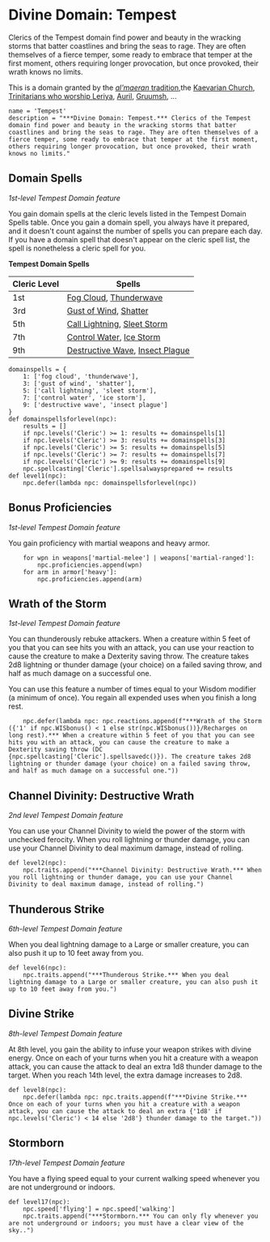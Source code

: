 # Divine Domain: Tempest
Clerics of the Tempest domain find power and beauty in the wracking storms that batter coastlines and bring the seas to rage. They are often themselves of a fierce temper, some ready to embrace that temper at the first moment, others requiring longer provocation, but once provoked, their wrath knows no limits.

This is a domain granted by the [*al'maeran* tradition](../../Religions/AlUma.md#almaeran-cleric),the [Kaevarian Church](../../Religions/KaevarianChurch.md), [Trinitarians who worship Leriya](../../Religions/Trinitarian.md#leriya), [Auril](../../Religions/Pantheon/Auril.md), [Gruumsh](../../Religions/Pantheon/Gruumsh.md), ...

```
name = 'Tempest'
description = "***Divine Domain: Tempest.*** Clerics of the Tempest domain find power and beauty in the wracking storms that batter coastlines and bring the seas to rage. They are often themselves of a fierce temper, some ready to embrace that temper at the first moment, others requiring longer provocation, but once provoked, their wrath knows no limits."
```

## Domain Spells
*1st-level Tempest Domain feature*

You gain domain spells at the cleric levels listed in the Tempest Domain Spells table. Once you gain a domain spell, you always have it prepared, and it doesn't count against the number of spells you can prepare each day. If you have a domain spell that doesn't appear on the cleric spell list, the spell is nonetheless a cleric spell for you.

**Tempest Domain Spells**

Cleric Level |	Spells
------------ | -----
1st	| [Fog Cloud](../../Magic/Spells/fog-cloud.md), [Thunderwave](../../Magic/Spells/thunderwave.md)
3rd	| [Gust of Wind](../../Magic/Spells/gust-of-wind.md), [Shatter](../../Magic/Spells/shatter.md)
5th	| [Call Lightning](../../Magic/Spells/call-lightning.md), [Sleet Storm](../../Magic/Spells/sleet-storm.md)
7th	| [Control Water](../../Magic/Spells/control-water.md), [Ice Storm](../../Magic/Spells/ice-storm.md)
9th	| [Destructive Wave](../../Magic/Spells/destructive-wave.md), [Insect Plague](../../Magic/Spells/insect-plague.md)

```
domainspells = {
    1: ['fog cloud', 'thunderwave'],
    3: ['gust of wind', 'shatter'],
    5: ['call lightning', 'sleet storm'],
    7: ['control water', 'ice storm'],
    9: ['destructive wave', 'insect plague']
}
def domainspellsforlevel(npc):
    results = []
    if npc.levels('Cleric') >= 1: results += domainspells[1]
    if npc.levels('Cleric') >= 3: results += domainspells[3]
    if npc.levels('Cleric') >= 5: results += domainspells[5]
    if npc.levels('Cleric') >= 7: results += domainspells[7]
    if npc.levels('Cleric') >= 9: results += domainspells[9]
    npc.spellcasting['Cleric'].spellsalwaysprepared += results
def level1(npc):
    npc.defer(lambda npc: domainspellsforlevel(npc))
```

## Bonus Proficiencies
*1st-level Tempest Domain feature*

You gain proficiency with martial weapons and heavy armor.

```
    for wpn in weapons['martial-melee'] | weapons['martial-ranged']:
        npc.proficiencies.append(wpn)
    for arm in armor['heavy']:
        npc.proficiencies.append(arm)
```

## Wrath of the Storm
*1st-level Tempest Domain feature*

You can thunderously rebuke attackers. When a creature within 5 feet of you that you can see hits you with an attack, you can use your reaction to cause the creature to make a Dexterity saving throw. The creature takes 2d8 lightning or thunder damage (your choice) on a failed saving throw, and half as much damage on a successful one.

You can use this feature a number of times equal to your Wisdom modifier (a minimum of once). You regain all expended uses when you finish a long rest.

```
    npc.defer(lambda npc: npc.reactions.append(f"***Wrath of the Storm ({'1' if npc.WISbonus() < 1 else str(npc.WISbonus())}/Recharges on long rest).*** When a creature within 5 feet of you that you can see hits you with an attack, you can cause the creature to make a Dexterity saving throw (DC {npc.spellcasting['Cleric'].spellsavedc()}). The creature takes 2d8 lightning or thunder damage (your choice) on a failed saving throw, and half as much damage on a successful one."))
```

## Channel Divinity: Destructive Wrath
*2nd level Tempest Domain feature*

You can use your Channel Divinity to wield the power of the storm with unchecked ferocity. When you roll lightning or thunder damage, you can use your Channel Divinity to deal maximum damage, instead of rolling.

```
def level2(npc):
    npc.traits.append("***Channel Divinity: Destructive Wrath.*** When you roll lightning or thunder damage, you can use your Channel Divinity to deal maximum damage, instead of rolling.")
```

## Thunderous Strike
*6th-level Tempest Domain feature*

When you deal lightning damage to a Large or smaller creature, you can also push it up to 10 feet away from you.

```
def level6(npc):
    npc.traits.append("***Thunderous Strike.*** When you deal lightning damage to a Large or smaller creature, you can also push it up to 10 feet away from you.")
```

## Divine Strike
*8th-level Tempest Domain feature*

At 8th level, you gain the ability to infuse your weapon strikes with divine energy. Once on each of your turns when you hit a creature with a weapon attack, you can cause the attack to deal an extra 1d8 thunder damage to the target. When you reach 14th level, the extra damage increases to 2d8.

```
def level8(npc):
    npc.defer(lambda npc: npc.traits.append(f"***Divine Strike.*** Once on each of your turns when you hit a creature with a weapon attack, you can cause the attack to deal an extra {'1d8' if npc.levels('Cleric') < 14 else '2d8'} thunder damage to the target."))
```

## Stormborn
*17th-level Tempest Domain feature*

You have a flying speed equal to your current walking speed whenever you are not underground or indoors.

```
def level17(npc):
    npc.speed['flying'] = npc.speed['walking']
    npc.traits.append("***Stormborn.*** You can only fly whenever you are not underground or indoors; you must have a clear view of the sky..")
```
